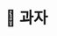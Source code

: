 # 🍪 과자

<figure><img src="../../../.gitbook/assets/제목-없음-2_0040_2022-09-02_00.19.50.png (2).png" alt=""><figcaption></figcaption></figure>

##

<div>

<figure><img src="../../../.gitbook/assets/제목-없음-2_0000_2022-09-02_00.15.30.png.png" alt=""><figcaption></figcaption></figure>

 

<figure><img src="../../../.gitbook/assets/제목-없음-2_0001_2022-09-02_00.15.34.png.png" alt=""><figcaption></figcaption></figure>

 

<figure><img src="../../../.gitbook/assets/제목-없음-2_0002_2022-09-02_00.17.02.png.png" alt=""><figcaption></figcaption></figure>

 

<figure><img src="../../../.gitbook/assets/제목-없음-2_0003_2022-09-02_00.17.05.png.png" alt=""><figcaption></figcaption></figure>

 

<figure><img src="../../../.gitbook/assets/제목-없음-2_0004_2022-09-02_00.17.08.png.png" alt=""><figcaption></figcaption></figure>

 

<figure><img src="../../../.gitbook/assets/제목-없음-2_0005_2022-09-02_00.17.12.png.png" alt=""><figcaption></figcaption></figure>

 

<figure><img src="../../../.gitbook/assets/제목-없음-2_0006_2022-09-02_00.17.15.png.png" alt=""><figcaption></figcaption></figure>

 

<figure><img src="../../../.gitbook/assets/제목-없음-2_0007_2022-09-02_00.17.21.png.png" alt=""><figcaption></figcaption></figure>

 

<figure><img src="../../../.gitbook/assets/제목-없음-2_0008_2022-09-02_00.17.26.png.png" alt=""><figcaption></figcaption></figure>

 

<figure><img src="../../../.gitbook/assets/제목-없음-2_0009_2022-09-02_00.17.29.png.png" alt=""><figcaption></figcaption></figure>

 

<figure><img src="../../../.gitbook/assets/제목-없음-2_0010_2022-09-02_00.17.32.png.png" alt=""><figcaption></figcaption></figure>

 

<figure><img src="../../../.gitbook/assets/제목-없음-2_0011_2022-09-02_00.17.37.png.png" alt=""><figcaption></figcaption></figure>

 

<figure><img src="../../../.gitbook/assets/제목-없음-2_0012_2022-09-02_00.17.44.png.png" alt=""><figcaption></figcaption></figure>

 

<figure><img src="../../../.gitbook/assets/제목-없음-2_0013_2022-09-02_00.18.00.png.png" alt=""><figcaption></figcaption></figure>

 

<figure><img src="../../../.gitbook/assets/제목-없음-2_0014_2022-09-02_00.18.04.png.png" alt=""><figcaption></figcaption></figure>

 

<figure><img src="../../../.gitbook/assets/제목-없음-2_0015_2022-09-02_00.18.12.png.png" alt=""><figcaption></figcaption></figure>

 

<figure><img src="../../../.gitbook/assets/제목-없음-2_0016_2022-09-02_00.18.16.png (1).png" alt=""><figcaption></figcaption></figure>

 

<figure><img src="../../../.gitbook/assets/제목-없음-2_0017_2022-09-02_00.18.20.png.png" alt=""><figcaption></figcaption></figure>

 

<figure><img src="../../../.gitbook/assets/제목-없음-2_0018_2022-09-02_00.18.25.png.png" alt=""><figcaption></figcaption></figure>

 

<figure><img src="../../../.gitbook/assets/제목-없음-2_0019_2022-09-02_00.18.29.png.png" alt=""><figcaption></figcaption></figure>

 

<figure><img src="../../../.gitbook/assets/제목-없음-2_0020_2022-09-02_00.18.32.png (1).png" alt=""><figcaption></figcaption></figure>

 

<figure><img src="../../../.gitbook/assets/제목-없음-2_0021_2022-09-02_00.18.36.png.png" alt=""><figcaption></figcaption></figure>

 

<figure><img src="../../../.gitbook/assets/제목-없음-2_0022_2022-09-02_00.18.40.png (1).png" alt=""><figcaption></figcaption></figure>

 

<figure><img src="../../../.gitbook/assets/제목-없음-2_0023_2022-09-02_00.18.43.png (1).png" alt=""><figcaption></figcaption></figure>

 

<figure><img src="../../../.gitbook/assets/제목-없음-2_0024_2022-09-02_00.18.46.png (1).png" alt=""><figcaption></figcaption></figure>

 

<figure><img src="../../../.gitbook/assets/제목-없음-2_0025_2022-09-02_00.18.49.png (1).png" alt=""><figcaption></figcaption></figure>

 

<figure><img src="../../../.gitbook/assets/제목-없음-2_0026_2022-09-02_00.18.52.png (1).png" alt=""><figcaption></figcaption></figure>

 

<figure><img src="../../../.gitbook/assets/제목-없음-2_0027_2022-09-02_00.18.56.png (1).png" alt=""><figcaption></figcaption></figure>

 

<figure><img src="../../../.gitbook/assets/제목-없음-2_0028_2022-09-02_00.18.59.png (1).png" alt=""><figcaption></figcaption></figure>

 

<figure><img src="../../../.gitbook/assets/제목-없음-2_0029_2022-09-02_00.19.03.png.png" alt=""><figcaption></figcaption></figure>

 

<figure><img src="../../../.gitbook/assets/제목-없음-2_0030_2022-09-02_00.19.06.png (1).png" alt=""><figcaption></figcaption></figure>

 

<figure><img src="../../../.gitbook/assets/제목-없음-2_0031_2022-09-02_00.19.08.png (1).png" alt=""><figcaption></figcaption></figure>

 

<figure><img src="../../../.gitbook/assets/제목-없음-2_0032_2022-09-02_00.19.11.png (1).png" alt=""><figcaption></figcaption></figure>

 

<figure><img src="../../../.gitbook/assets/제목-없음-2_0033_2022-09-02_00.19.15.png.png" alt=""><figcaption></figcaption></figure>

 

<figure><img src="../../../.gitbook/assets/제목-없음-2_0034_2022-09-02_00.19.18.png (1).png" alt=""><figcaption></figcaption></figure>

 

<figure><img src="../../../.gitbook/assets/제목-없음-2_0035_2022-09-02_00.19.21.png.png" alt=""><figcaption></figcaption></figure>

 

<figure><img src="../../../.gitbook/assets/제목-없음-2_0036_2022-09-02_00.19.37.png (1).png" alt=""><figcaption></figcaption></figure>

 

<figure><img src="../../../.gitbook/assets/제목-없음-2_0037_2022-09-02_00.19.41.png.png" alt=""><figcaption></figcaption></figure>

 

<figure><img src="../../../.gitbook/assets/제목-없음-2_0038_2022-09-02_00.19.43.png.png" alt=""><figcaption></figcaption></figure>

 

<figure><img src="../../../.gitbook/assets/제목-없음-2_0039_2022-09-02_00.19.47.png (1).png" alt=""><figcaption></figcaption></figure>

</div>
